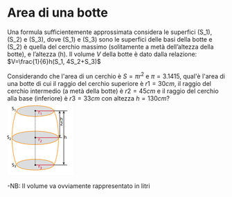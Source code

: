 # Area di una botte

Una formula sufficientemente approssimata considera le superfici \(S_1\),
\(S_2\) e \(S_3\), dove \(S_1\) e \(S_3\) sono le superfici delle basi della botte e \(S_2\) è quella del cerchio massimo (solitamente a metà dell’altezza della botte), e l’altezza \(h\).
Il volume $V$ della botte è dato dalla relazione:
$V=\frac{1}{6}h(S_1, 4S_2+S_3)$

Considerando che l'area di un cerchio è $S=\pi r^2$ e $\pi=3.1415$,
qual'è l'area di una botte di cui il raggio del cerchio superiore è $r1=30cm$, il raggio del cerchio intermedio (a metà della botte) è $r2=45cm$ e il raggio del cerchio alla base (inferiore) è $r3=33cm$ con altezza $h=130cm$?
![alt text](image.png)

-NB: Il volume va ovviamente rappresentato in litri
